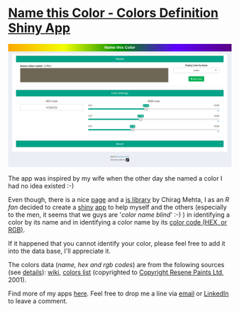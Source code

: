 
# <a href='https://www.dkisler.de/projects/shiny/name_the_color/' target='blank_'>Name this Color - Colors Definition Shiny App</a>

![App](https://github.com/kislerdm/name_the_color/blob/master/name_this_color.png)

The app was inspired by my wife when the other day she named a color I had no idea existed :-) 

Even though, there is a nice <a href='http://chir.ag/projects/name-that-color' target='blank_'>page</a> and a <a href='http://chir.ag/projects/ntc/' target='blank_'>js library</a> by Chirag Mehta, I as an *R fan* decided to create a <a href='http://shiny.rstudio.com/' target='blank_'>shiny</a> <a href='https://www.dkisler.de/projects/shiny/name_the_color/' target='blank_'>app</a> to help myself and the others (especially to the men, it seems that we guys are '*color name blind*' :-) ) in identifying a color by its name and in identifying a color name by its <a href='https://en.wikipedia.org/wiki/Web_colors' target='blank_'>color code (HEX, or RGB)</a>.

If it happened that you cannot identify your color, please feel free to add it into the data base, I'll appreciate it.

The colors data (*name, hex and rgb codes*) are from the folowing sources (see <a href='https://github.com/kislerdm/name_the_color/blob/master/get_colors_info.ipynb' target='blank_'>details</a>): <a href="https://en.wikipedia.org/wiki/List_of_colors:_A%E2%80%93F" target='blank_'>wiki</a>, <a href='http://people.csail.mit.edu/jaffer/Color/resenecolours.txt' target='blank_'>colors list</a> (copyrighted to <a href='http://www.resene.co.nz/' target='blank_'>Copyright Resene Paints Ltd</a>, 2001).

Find more of my apps <a href='https://www.dkisler.de' target='blank_'>here</a>. Feel free to drop me a line via <a href='mailto:admin@dkisler.de' target='blank_'>email</a> or <a href='https://www.linkedin.com/in/dkisler' target='blank_'>LinkedIn</a> to leave a comment.